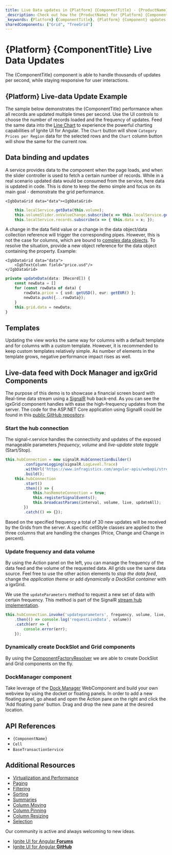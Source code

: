 ```yaml
---
title: Live Data updates in {Platform} {ComponentTitle} - {ProductName} for {Platform}
_description: Check out how the {ProductName} for {Platform} {Component Name} can handle thousands of updates per second, while staying responsive for user interactions.
_keywords: {Platform} {ComponentTitle}, {Platform} {Component} updates, {Platform} live data, infragistics
sharedComponents: ["Grid", "TreeGrid"]
---
```


# {Platform} {ComponentTitle} Live Data Updates

The {ComponentTitle} component is able to handle thousands of updates per second, while staying responsive for user interactions.

<!-- Angular -->
## {Platform} Live-data Update Example

The sample below demonstrates the {ComponentTitle} performance when all records are updated multiple times per second. Use the UI controls to choose the number of records loaded and the frequency of updates.
Feed the same data into the [Line Chart](../charts/types/line-chart.md) to experience the powerful charting capabilities of Ignite UI for Angular. The `Chart` button will show `Category Prices per Region` data for the selected rows and the `Chart` column button will show the same for the current row.

<code-view style="height:700px"
           data-demos-base-url="{environment:dvDemosBaseUrl}"
           iframe-src="{environment:dvDemosBaseUrl}/{ComponentSample}-grid-finjs"
           alt="Angular Live-data Update Example">
</code-view>

<!-- end: Angular -->

## Data binding and updates

A service provides data to the component when the page loads, and when the slider controller is used to fetch a certain number of records. While in a real scenario updated data would be consumed from the service, here data is updated in code. This is done to keep the demo simple and focus on its main goal - demonstrate the grid performance.

```Razor
<IgbDataGrid data="data"><IgbDataGrid>
```

```typescript
    this.localService.getData(this.volume);
    this.volumeSlider.onValueChange.subscribe(x => this.localService.getData(this.volume);
    this.localService.records.subscribe(x => { this.data = x; });
```

A change in the data field value or a change in the data object/data collection reference will trigger the corresponding pipes. However, this is not the case for columns, which are bound to [complex data objects](grid.md#complex-data-binding). To resolve the situation, provide a new object reference for the data object containing the property. Example:

```Razor
<IgbDataGrid data="data">
    <IgbTextColumn field="price.usd"/>
</IgbDataGrid>
```

```typescript
private updateData(data: IRecord[]) {
    const newData = []
    for (const rowData of data) {
        rowData.price = { usd: getUSD(), eur: getEUR() };
        newData.push({...rowData});
    }
    this.grid.data = newData;
}
```

## Templates
Updating the view works the same way for columns with a default template and for columns with a custom template. However, it is recommended to keep custom templates relatively simple. As number of elements in the template grows, negative performance impact rises as well.

<!-- Angular -->
## Live-data feed with Dock Manager and igxGrid Components

The purpose of this demo is to showcase a financial screen board with Real-time data stream using a [SignalR](https://dotnet.microsoft.com/apps/aspnet/signalr) hub back-end.
As you can see the igxGrid component handles with ease the high-frequency updates from the server. The code for the ASP.NET Core application using SignalR could be found in this [public GitHub repository](https://github.com/IgniteUI/finjs-web-api).

<code-view style="height:700px"
           data-demos-base-url="{environment:dvDemosBaseUrl}"
           iframe-src="{environment:dvDemosBaseUrl}/{ComponentSample}-grid-finjs-dock-manager"
           alt="{Platform} {ComponentTitle} Live-data Update Example with a service">
</code-view>
<!-- end: Angular -->

### Start the hub connection

The signal-r.service handles the connectivity and updates of the exposed manageable parameters *frequency*, *volume* and *live-update state toggle* (Start/Stop).

```ts
this.hubConnection = new signalR.HubConnectionBuilder()
        .configureLogging(signalR.LogLevel.Trace)
        .withUrl('https://www.infragistics.com/angular-apis/webapi/streamHub')
        .build();
    this.hubConnection
        .start()
        .then(() => {
            this.hasRemoteConnection = true;
            this.registerSignalEvents();
            this.broadcastParams(interval, volume, live, updateAll);
        })
        .catch(() => {});
```

Based on the specified frequency a total of 30 new updates will be received by the Grids from the server. A specific cellStyle classes are applied to the three columns that are handling the changes (Price, Change and Change in percent).

### Update frequency and data volume

By using the Action panel on the left, you can manage the frequency of the data feed and the volume of the requested data. All grids use the same data source. Feel free to use the other action elements to *stop the data feed*, change the *application theme* or add *dynamically a DockSlot container* with a igxGrid.

We use the `updateParameters` method to request a new set of data with certain frequency. This method is part of the SignalR [stream hub implementation](https://github.com/IgniteUI/finjs-web-api/blob/master/WebAPI/Models/StreamHub.cs#L18).

```ts
this.hubConnection.invoke('updateparameters', frequency, volume, live, updateAll)
    .then(() => console.log('requestLiveData', volume))
    .catch(err => {
        console.error(err);
    });
```

### Dynamically create DockSlot and Grid components

By using the [ComponentFactoryResolver](https://angular.io/api/core/ComponentFactoryResolver) we are able to create DockSlot and Grid components on the fly.

### DockManager component
Take leverage of the [Dock Manager](../dock-manager.md) WebComponent and build your own webview by using the docket or floating panels. In order to add a new floating panel, go ahead and open the Action pane on the right and click the 'Add floating pane' button. Drag and drop the new pane at the desired location.

## API References
* `{ComponentName}`
* `Cell`
* `BaseTransactionService`

## Additional Resources

* [Virtualization and Performance](virtualization.md)
* [Paging](paging.md)
* [Filtering](filtering.md)
* [Sorting](sorting.md)
* [Summaries](summaries.md)
* [Column Moving](column-moving.md)
* [Column Pinning](column-pinning.md)
* [Column Resizing](column-resizing.md)
* [Selection](selection.md)

Our community is active and always welcoming to new ideas.

* [Ignite UI for Angular **Forums**](https://www.infragistics.com/community/forums/f/ignite-ui-for-angular)
* [Ignite UI for Angular **GitHub**](https://github.com/IgniteUI/igniteui-angular)


